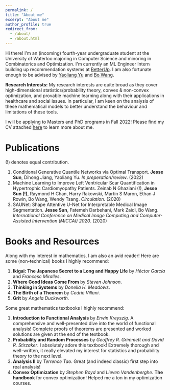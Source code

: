 ```yaml
---
permalink: /
title: "About me"
excerpt: "About me"
author_profile: true
redirect_from: 
  - /about/
  - /about.html
---
```

Hi there! I'm an (incoming) fourth-year undergraduate student at the University of Waterloo majoring in Computer Science and minoring in Combinatorics and Optimization. I'm currently an ML Engineer Intern building up recommendation systems at [BetterUp](https://betterup.com). I am also fortunate enough to be advised by [Yaoliang Yu](https://cs.uwaterloo.ca/~y328yu/) and [Bo Wang](https://wanglab.ml/). 

**Research Interests:** My research interests are quite broad as they cover high-dimensional statistics/probability theory, convex & non-convex optimization, and provable machine learning along with their applications in healthcare and social issues. In particular, I am keen on the analysis of these mathematical models to better understand the behaviour and limitations of these tools.  

I will be applying to Masters and PhD programs in Fall 2022! Please find my CV attached [here]() to learn more about me.

Publications
============
(!) denotes equal contribution.
1. Conditional Generative Quantile Networks via Optimal Transport. **Jesse Sun**, Dihong Jiang, Yaoliang Yu. _In preperation/review_. (2022)
2. Machine Learning to Improve Left Ventricular Scar Quantification in Hypertrophic Cardiomyopathy Patients. Zeinab N Ghaziani (!), **Jesse Sun (!)**, Raymond H Chan, Harry Rakowski, Martin S Maron, Ethan J Rowin, Bo Wang, Wendy Tsang. _Circulation_. (2020)
3. SAUNet: Shape Attentive U-Net for Interpretable Medical Image Segmentation. **Jesse Sun**, Fatemeh Darbehani, Mark Zaidi, Bo Wang. _International Conference on Medical Image Computing and Computer-Assisted Intervention (MICCAI) 2020_. (2020)

Books and Resources
===================
Along with my interest in mathematics, I am also an avid reader! Here are some (non-technical) books I highly recommend:
1. **Ikigai: The Japanese Secret to a Long and Happy Life** by _Héctor García_ and _Francesc Miralles_. 
2. **Where Good Ideas Come From** by _Steven Johnson_.
3. **Thinking in Systems** by _Donella H. Meadows_.
4. **The Birth of a Theorem** by _Cedric Villani_.
5. **Grit** by _Angela Duckworth_.

Some great mathematics textbooks I highly recommend:
1. **Introduction to Functional Analysis** by _Erwin Kreyszig_. A comprehensive and well-presented dive into the world of functional analysis! Complete proofs of theorems are presented and worked solutions are given at the end of the textbook.
2. **Probability and Random Processes** by _Geoffrey R. Grimmett and David R. Stirzaker_. I absolutely adore this textbook! Extremely thorough and well-written, it really elevated my interest for statistics and probability theory to the next level.
3. **Analysis II** by _Terrence Tao_. Great (and indeed classic) first step into real analysis!
4. **Convex Optimization** by _Stephen Boyd_ and _Lieven Vandenberghe_. **The handbook** for convex optimization! Helped me a ton in my optimization courses.

